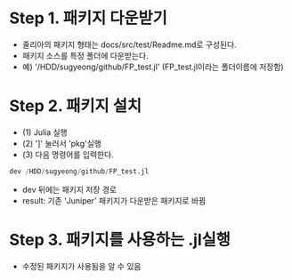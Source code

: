 # Step 1. 패키지 다운받기
- 줄리아의 패키지 형태는 docs/src/test/Readme.md로 구성된다.
- 패키지 소스를 특정 폴더에 다운받는다.
- 예) '/HDD/sugyeong/github/FP_test.jl' (FP_test.jl이라는 폴더이름에 저장함)

# Step 2. 패키지 설치
- (1) Julia 실행
- (2) ']' 눌러서 'pkg'실행
- (3) 다음 명령어를 입력한다.

```julia
dev /HDD/sugyeong/github/FP_test.jl
```
- dev 뒤에는 패키지 저장 경로
- result: 기존 'Juniper' 패키지가 다운받은 패키지로 바뀜

# Step 3. 패키지를 사용하는 .jl실행
- 수정된 패키지가 사용됨을 알 수 있음
